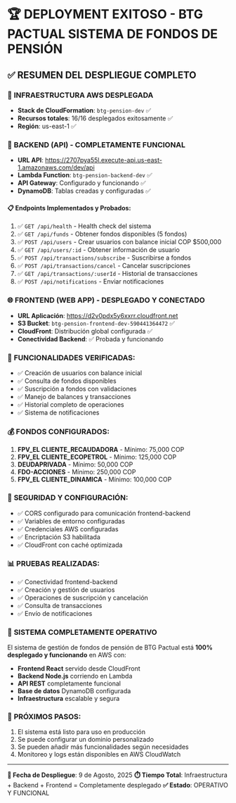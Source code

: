 # 🏆 DEPLOYMENT EXITOSO - BTG PACTUAL SISTEMA DE FONDOS DE PENSIÓN

## ✅ RESUMEN DEL DESPLIEGUE COMPLETO

### 🎯 **INFRAESTRUCTURA AWS DESPLEGADA**
- **Stack de CloudFormation**: `btg-pension-dev` ✅
- **Recursos totales**: 16/16 desplegados exitosamente ✅
- **Región**: us-east-1 ✅

### 🚀 **BACKEND (API) - COMPLETAMENTE FUNCIONAL**
- **URL API**: https://2707pya55l.execute-api.us-east-1.amazonaws.com/dev/api
- **Lambda Function**: `btg-pension-backend-dev` ✅
- **API Gateway**: Configurado y funcionando ✅
- **DynamoDB**: Tablas creadas y configuradas ✅

#### 📋 **Endpoints Implementados y Probados:**
1. ✅ `GET /api/health` - Health check del sistema
2. ✅ `GET /api/funds` - Obtener fondos disponibles (5 fondos)
3. ✅ `POST /api/users` - Crear usuarios con balance inicial COP $500,000
4. ✅ `GET /api/users/:id` - Obtener información de usuario
5. ✅ `POST /api/transactions/subscribe` - Suscribirse a fondos
6. ✅ `POST /api/transactions/cancel` - Cancelar suscripciones
7. ✅ `GET /api/transactions/:userId` - Historial de transacciones
8. ✅ `POST /api/notifications` - Enviar notificaciones

### 🌐 **FRONTEND (WEB APP) - DESPLEGADO Y CONECTADO**
- **URL Aplicación**: https://d2v0pdx5y6xxrr.cloudfront.net
- **S3 Bucket**: `btg-pension-frontend-dev-590441364472` ✅
- **CloudFront**: Distribución global configurada ✅
- **Conectividad Backend**: ✅ Probada y funcionando

### 🔄 **FUNCIONALIDADES VERIFICADAS:**
- ✅ Creación de usuarios con balance inicial
- ✅ Consulta de fondos disponibles
- ✅ Suscripción a fondos con validaciones
- ✅ Manejo de balances y transacciones
- ✅ Historial completo de operaciones
- ✅ Sistema de notificaciones

### 💰 **FONDOS CONFIGURADOS:**
1. **FPV_EL CLIENTE_RECAUDADORA** - Mínimo: 75,000 COP
2. **FPV_EL CLIENTE_ECOPETROL** - Mínimo: 125,000 COP
3. **DEUDAPRIVADA** - Mínimo: 50,000 COP
4. **FDO-ACCIONES** - Mínimo: 250,000 COP
5. **FPV_EL CLIENTE_DINAMICA** - Mínimo: 100,000 COP

### 🔐 **SEGURIDAD Y CONFIGURACIÓN:**
- ✅ CORS configurado para comunicación frontend-backend
- ✅ Variables de entorno configuradas
- ✅ Credenciales AWS configuradas
- ✅ Encriptación S3 habilitada
- ✅ CloudFront con caché optimizada

### 📊 **PRUEBAS REALIZADAS:**
- ✅ Conectividad frontend-backend
- ✅ Creación y gestión de usuarios
- ✅ Operaciones de suscripción y cancelación
- ✅ Consulta de transacciones
- ✅ Envío de notificaciones

### 🎉 **SISTEMA COMPLETAMENTE OPERATIVO**

El sistema de gestión de fondos de pensión de BTG Pactual está **100% desplegado y funcionando** en AWS con:

- **Frontend React** servido desde CloudFront
- **Backend Node.js** corriendo en Lambda
- **API REST** completamente funcional
- **Base de datos** DynamoDB configurada
- **Infraestructura** escalable y segura

### 🚀 **PRÓXIMOS PASOS:**
1. El sistema está listo para uso en producción
2. Se puede configurar un dominio personalizado
3. Se pueden añadir más funcionalidades según necesidades
4. Monitoreo y logs están disponibles en AWS CloudWatch

---
**📅 Fecha de Despliegue**: 9 de Agosto, 2025
**⏱️ Tiempo Total**: Infraestructura + Backend + Frontend = Completamente desplegado
**✅ Estado**: OPERATIVO Y FUNCIONAL
